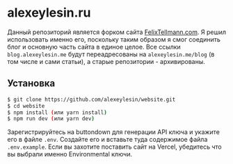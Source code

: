 # alexeylesin.ru

Данный репозиторий является форком сайта [FelixTellmann.com](https://github.com/FelixTellmann/FelixTellmann.com). Я решил использовать именно его, поскольку таким образом я смог соединить блог и основную часть сайта в единое целое. Все ссылки `blog.alexeylesin.me` будут переадресованы на `alexeylesin.me/blog` (в том числе и сами статьи), а старые репозитории - архивированы.

## Установка

```bash
$ git clone https://github.com/alexeylesin/website.git
$ cd website
$ npm install (или yarn install)
$ npm run dev (или yarn dev)
```

Зарегистрируйтесь на buttondown для генерации API ключа и укажите его в файле `.env`. Создайте его и вставьте туда содержимое файла `.env.example`. Если вы захотите поставить сайт на Vercel, убедитесь что вы выбрали именно Environmental ключи.
